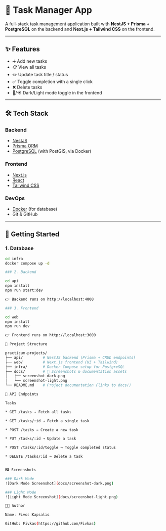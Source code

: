 # 📝 Task Manager App

A full-stack task management application built with **NestJS + Prisma + PostgreSQL** on the backend and **Next.js + Tailwind CSS** on the frontend.

---

## ✨ Features

- ➕ Add new tasks  
- 📋 View all tasks  
- ✏️ Update task title / status  
- ✅ Toggle completion with a single click  
- ❌ Delete tasks  
- 🌙/☀️ Dark/Light mode toggle in the frontend  

---

## 🛠️ Tech Stack

### Backend
- [NestJS](https://nestjs.com/)  
- [Prisma ORM](https://www.prisma.io/)  
- [PostgreSQL](https://www.postgresql.org/) (with PostGIS, via Docker)  

### Frontend
- [Next.js](https://nextjs.org/)  
- [React](https://react.dev/)  
- [Tailwind CSS](https://tailwindcss.com/)  

### DevOps
- [Docker](https://www.docker.com/) (for database)  
- Git & GitHub  

---

## 🚀 Getting Started

### 1. Database
```bash
cd infra
docker compose up -d

### 2. Backend

cd api
npm install
npm run start:dev

👉 Backend runs on http://localhost:4000

### 3. Frontend

cd web
npm install
npm run dev

👉 Frontend runs on http://localhost:3000

📂 Project Structure

practicum-projects/
├── api/         # NestJS backend (Prisma + CRUD endpoints)
├── web/         # Next.js frontend (UI + Tailwind)
├── infra/       # Docker Compose setup for PostgreSQL
├── docs/        # 📸 Screenshots & documentation assets
│   ├── screenshot-dark.png
│   └── screenshot-light.png
└── README.md    # Project documentation (links to docs/)

🔗 API Endpoints

Tasks

* GET /tasks → Fetch all tasks

* GET /tasks/:id → Fetch a single task

* POST /tasks → Create a new task

* PUT /tasks/:id → Update a task

* POST /tasks/:id/toggle → Toggle completed status

* DELETE /tasks/:id → Delete a task


🖼️ Screenshots

### Dark Mode
![Dark Mode Screenshot](docs/screenshot-dark.png)

### Light Mode
![Light Mode Screenshot](docs/screenshot-light.png)

👨‍💻 Author

Name: Fivos Kapsalis

GitHub: Fivkas(https://github.com/Fivkas)